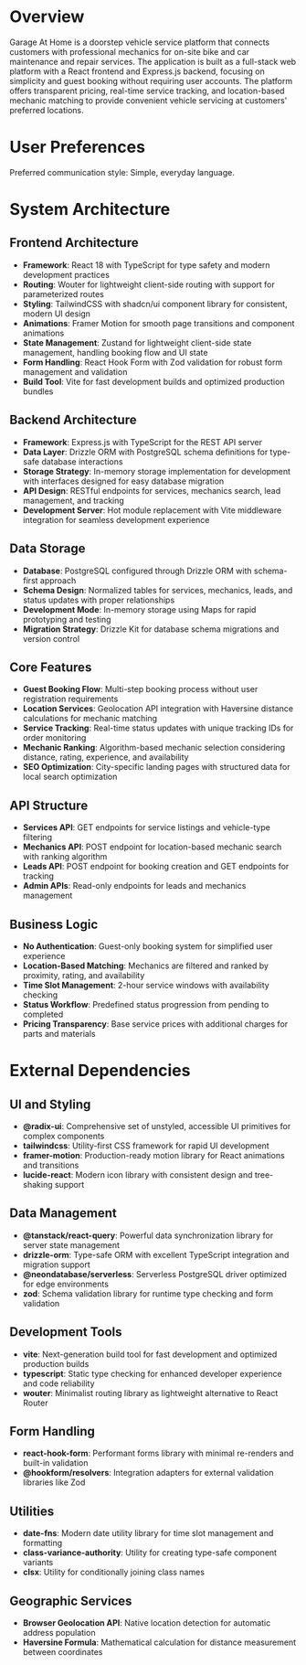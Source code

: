 # Overview

Garage At Home is a doorstep vehicle service platform that connects customers with professional mechanics for on-site bike and car maintenance and repair services. The application is built as a full-stack web platform with a React frontend and Express.js backend, focusing on simplicity and guest booking without requiring user accounts. The platform offers transparent pricing, real-time service tracking, and location-based mechanic matching to provide convenient vehicle servicing at customers' preferred locations.

# User Preferences

Preferred communication style: Simple, everyday language.

# System Architecture

## Frontend Architecture
- **Framework**: React 18 with TypeScript for type safety and modern development practices
- **Routing**: Wouter for lightweight client-side routing with support for parameterized routes
- **Styling**: TailwindCSS with shadcn/ui component library for consistent, modern UI design
- **Animations**: Framer Motion for smooth page transitions and component animations
- **State Management**: Zustand for lightweight client-side state management, handling booking flow and UI state
- **Form Handling**: React Hook Form with Zod validation for robust form management and validation
- **Build Tool**: Vite for fast development builds and optimized production bundles

## Backend Architecture
- **Framework**: Express.js with TypeScript for the REST API server
- **Data Layer**: Drizzle ORM with PostgreSQL schema definitions for type-safe database interactions
- **Storage Strategy**: In-memory storage implementation for development with interfaces designed for easy database migration
- **API Design**: RESTful endpoints for services, mechanics search, lead management, and tracking
- **Development Server**: Hot module replacement with Vite middleware integration for seamless development experience

## Data Storage
- **Database**: PostgreSQL configured through Drizzle ORM with schema-first approach
- **Schema Design**: Normalized tables for services, mechanics, leads, and status updates with proper relationships
- **Development Mode**: In-memory storage using Maps for rapid prototyping and testing
- **Migration Strategy**: Drizzle Kit for database schema migrations and version control

## Core Features
- **Guest Booking Flow**: Multi-step booking process without user registration requirements
- **Location Services**: Geolocation API integration with Haversine distance calculations for mechanic matching
- **Service Tracking**: Real-time status updates with unique tracking IDs for order monitoring
- **Mechanic Ranking**: Algorithm-based mechanic selection considering distance, rating, experience, and availability
- **SEO Optimization**: City-specific landing pages with structured data for local search optimization

## API Structure
- **Services API**: GET endpoints for service listings and vehicle-type filtering
- **Mechanics API**: POST endpoint for location-based mechanic search with ranking algorithm
- **Leads API**: POST endpoint for booking creation and GET endpoints for tracking
- **Admin APIs**: Read-only endpoints for leads and mechanics management

## Business Logic
- **No Authentication**: Guest-only booking system for simplified user experience
- **Location-Based Matching**: Mechanics are filtered and ranked by proximity, rating, and availability
- **Time Slot Management**: 2-hour service windows with availability checking
- **Status Workflow**: Predefined status progression from pending to completed
- **Pricing Transparency**: Base service prices with additional charges for parts and materials

# External Dependencies

## UI and Styling
- **@radix-ui**: Comprehensive set of unstyled, accessible UI primitives for complex components
- **tailwindcss**: Utility-first CSS framework for rapid UI development
- **framer-motion**: Production-ready motion library for React animations and transitions
- **lucide-react**: Modern icon library with consistent design and tree-shaking support

## Data Management
- **@tanstack/react-query**: Powerful data synchronization library for server state management
- **drizzle-orm**: Type-safe ORM with excellent TypeScript integration and migration support
- **@neondatabase/serverless**: Serverless PostgreSQL driver optimized for edge environments
- **zod**: Schema validation library for runtime type checking and form validation

## Development Tools
- **vite**: Next-generation build tool for fast development and optimized production builds
- **typescript**: Static type checking for enhanced developer experience and code reliability
- **wouter**: Minimalist routing library as lightweight alternative to React Router

## Form Handling
- **react-hook-form**: Performant forms library with minimal re-renders and built-in validation
- **@hookform/resolvers**: Integration adapters for external validation libraries like Zod

## Utilities
- **date-fns**: Modern date utility library for time slot management and formatting
- **class-variance-authority**: Utility for creating type-safe component variants
- **clsx**: Utility for conditionally joining class names

## Geographic Services
- **Browser Geolocation API**: Native location detection for automatic address population
- **Haversine Formula**: Mathematical calculation for distance measurement between coordinates